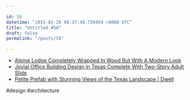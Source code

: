 ```yaml
---

id: 58
datetime: "2015-01-26 08:37:48.720454 +0000 UTC"
title: "Untitled #58"
draft: false
permalink: "/posts/58"

---
```



 * [Alpine Lodge Completely Wrapped In Wood But With A Modern Look](http://www.homedit.com/small-alpine-lodge/)
 * [Jovial Office Building Design in Texas Complete With Two-Story Adult Slide](http://freshome.com/2015/01/22/jovial-office-building-design-in-texas-complete-with-two-story-adult-slide/)
 * [Petite Prefab with Stunning Views of the Texas Landscape | Dwell](http://www.dwell.com/houses-we-love/article/petite-prefab-stunning-views-texas-landscape#1)

#design #architecture
